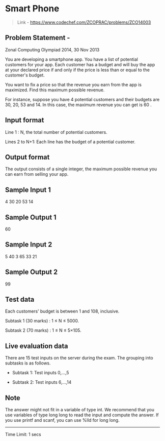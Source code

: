 # Smart Phone
> Link - https://www.codechef.com/ZCOPRAC/problems/ZCO14003

## Problem Statement -

Zonal Computing Olympiad 2014, 30 Nov 2013

You are developing a smartphone app. You have a list of potential customers for your app. Each customer has a budget and will buy the app at your declared price if and only if the price is less than or equal to the customer's budget.


You want to fix a price so that the revenue you earn from the app is maximized. Find this maximum possible revenue.


For instance, suppose you have 4 potential customers and their budgets are 30, 20, 53 and 14. In this case, the maximum revenue you can get is 60 .


## Input format

Line 1 : N, the total number of potential customers.

Lines 2 to N+1: Each line has the budget of a potential customer.


## Output format

The output consists of a single integer, the maximum possible revenue you can earn from selling your app.


## Sample Input 1

4
30
20
53
14

## Sample Output 1
60

## Sample Input 2
5
40
3
65
33
21

## Sample Output 2
99

## Test data

Each customers' budget is between 1 and 108, inclusive.


Subtask 1 (30 marks) : 1 ≤ N ≤ 5000.

Subtask 2 (70 marks) : 1 ≤ N ≤ 5×105.


## Live evaluation data
There are 15 test inputs on the server during the exam. The grouping into subtasks is as follows.

* Subtask 1: Test inputs 0,…,5

* Subtask 2: Test inputs 6,…,14



## Note
The answer might not fit in a variable of type int. We recommend that you use variables of type long long to read the input and compute the answer. If you use printf and scanf, you can use %lld for long long.

---
Time Limit:	1 secs
